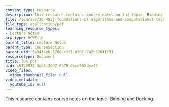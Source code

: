 ```yaml
---
content_type: resource
description: This resource contains course notes on the topic- Binding and Docking.
file: /courses/20-482j-foundations-of-algorithms-and-computational-techniques-in-systems-biology-spring-2006/c01490373eb1300763700cce557dea45_l04.pdf
file_type: application/pdf
learning_resource_types:
- Lecture Notes
ocw_type: OCWFile
parent_title: Lecture Notes
parent_type: CourseSection
parent_uid: 549414eb-3766-c2f1-0f01-7a2b3284ff91
resourcetype: Document
title: l04.pdf
uid: c0149037-3eb1-3007-6370-0cce557dea45
video_files:
  video_thumbnail_file: null
video_metadata:
  youtube_id: null
---
```

This resource contains course notes on the topic- Binding and Docking.

